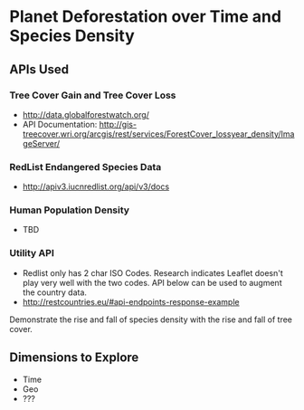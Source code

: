 # Planet Deforestation over Time and Species Density

## APIs Used

### Tree Cover Gain and Tree Cover Loss
 - http://data.globalforestwatch.org/ 
 -  API Documentation:  http://gis-treecover.wri.org/arcgis/rest/services/ForestCover_lossyear_density/ImageServer/
### RedList Endangered Species Data
 - http://apiv3.iucnredlist.org/api/v3/docs
###  Human Population Density 
 - TBD
 
### Utility API
 - Redlist only has 2 char ISO Codes.  Research indicates Leaflet doesn't play very well with the two codes.  API below can be used to augment the country data.
 -  http://restcountries.eu/#api-endpoints-response-example

  

Demonstrate the rise and fall of species density with the rise and fall of tree cover.

## Dimensions to Explore
 - Time
 - Geo
 - ???

